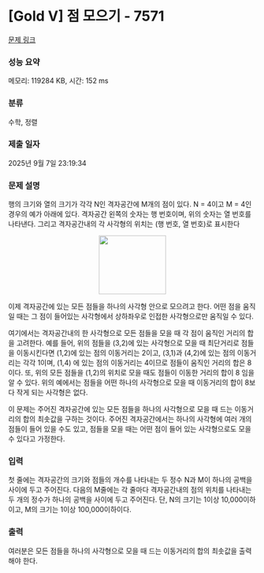 # [Gold V] 점 모으기 - 7571 

[문제 링크](https://www.acmicpc.net/problem/7571) 

### 성능 요약

메모리: 119284 KB, 시간: 152 ms

### 분류

수학, 정렬

### 제출 일자

2025년 9월 7일 23:19:34

### 문제 설명

<p>행의 크기와 열의 크기가 각각 N인 격자공간에 M개의 점이 있다. N = 4이고 M = 4인 경우의 예가 아래에 있다. 격자공간 왼쪽의 숫자는 행 번호이며, 위의 숫자는 열 번호를 나타낸다. 그리고 격자공간내의 각 사각형의 위치는 (행 번호, 열 번호)로 표시한다</p>

<p style="text-align: center;"><img alt="" src="https://upload.acmicpc.net/6bcf9e42-6550-4fa6-bd0e-c18fc51637fd/-/preview/" style="width: 136px; height: 119px;"></p>

<p>이제 격자공간에 있는 모든 점들을 하나의 사각형 안으로 모으려고 한다. 어떤 점을 움직일 때는 그 점이 들어있는 사각형에서 상하좌우로 인접한 사각형으로만 움직일 수 있다.</p>

<p>여기에서는 격자공간내의 한 사각형으로 모든 점들을 모을 때 각 점이 움직인 거리의 합을 고려한다. 예를 들어, 위의 점들을 (3,2)에 있는 사각형으로 모을 때 최단거리로 점들을 이동시킨다면 (1,2)에 있는 점의 이동거리는 2이고, (3,1)과 (4,2)에 있는 점의 이동거리는 각각 1이며, (1,4) 에 있는 점의 이동거리는 4이므로 점들이 움직인 거리의 합은 8이다. 또, 위의 모든 점들을 (1,2)의 위치로 모을 때도 점들이 이동한 거리의 합이 8 임을 알 수 있다. 위의 예에서는 점들을 어떤 하나의 사각형으로 모을 때 이동거리의 합이 8보다 작게 되는 사각형은 없다.</p>

<p>이 문제는 주어진 격자공간에 있는 모든 점들을 하나의 사각형으로 모을 때 드는 이동거리의 합의 최솟값을 구하는 것이다. 주어진 격자공간에서는 하나의 사각형에 여러 개의 점들이 들어 있을 수도 있고, 점들을 모을 때는 어떤 점이 들어 있는 사각형으로도 모을 수 있다고 가정한다.</p>

### 입력 

 <p>첫 줄에는 격자공간의 크기와 점들의 개수를 나타내는 두 정수 N과 M이 하나의 공백을 사이에 두고 주어진다. 다음의 M줄에는 각 줄마다 격자공간내의 점의 위치를 나타내는 두 개의 정수가 하나의 공백을 사이에 두고 주어진다. 단, N의 크기는 1이상 10,000이하이고, M의 크기는 1이상 100,000이하이다.</p>

### 출력 

 <p>여러분은 모든 점들을 하나의 사각형으로 모을 때 드는 이동거리의 합의 최솟값을 출력해야 한다.</p>

